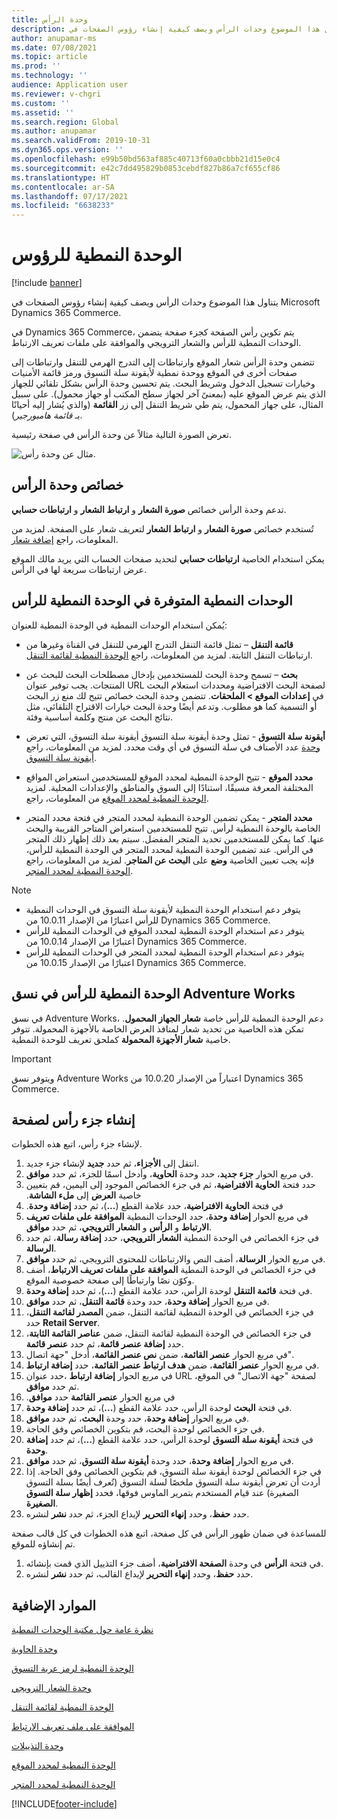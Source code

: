 ```yaml
---
title: وحدة الرأس
description: يتناول هذا الموضوع وحدات الرأس ويصف كيفية إنشاء رؤوس الصفحات في Microsoft Dynamics 365 Commerce.
author: anupamar-ms
ms.date: 07/08/2021
ms.topic: article
ms.prod: ''
ms.technology: ''
audience: Application user
ms.reviewer: v-chgri
ms.custom: ''
ms.assetid: ''
ms.search.region: Global
ms.author: anupamar
ms.search.validFrom: 2019-10-31
ms.dyn365.ops.version: ''
ms.openlocfilehash: e99b50bd563af885c40713f60a0cbbb21d15e0c4
ms.sourcegitcommit: e42c7dd495829b0853cebdf827b86a7cf655cf86
ms.translationtype: HT
ms.contentlocale: ar-SA
ms.lasthandoff: 07/17/2021
ms.locfileid: "6638233"
---
```

# <a name="header-module"></a>الوحدة النمطية للرؤوس

[!include [banner](includes/banner.md)]

يتناول هذا الموضوع وحدات الرأس ويصف كيفية إنشاء رؤوس الصفحات في Microsoft Dynamics 365 Commerce.

في Dynamics 365 Commerce، يتم تكوين رأس الصفحة كجزء صفحة يتضمن الوحدات النمطية للرأس والشعار الترويجي والموافقة على ملفات تعريف الارتباط‬. 

تتضمن وحدة الرأس شعار الموقع وارتباطات إلى التدرج الهرمي للتنقل وارتباطات إلى صفحات أخرى في الموقع ووحدة نمطية لأيقونة سلة التسوق ورمز قائمة الأمنيات وخيارات تسجيل الدخول وشريط البحث. يتم تحسين وحدة الرأس بشكل تلقائي للجهاز الذي يتم عرض الموقع عليه (بمعنىً آخر لجهاز سطح المكتب أو جهاز محمول). على سبيل المثال، على جهاز المحمول، يتم طي شريط التنقل إلى زر **القائمة** (والذي يُشار إليه أحيانًا بـ *قائمة هامبورجير*).

تعرض الصورة التالية مثالاً عن وحدة الرأس في صفحة رئيسية.

![مثال عن وحدة رأس.](./media/ecommerce-header.png)

## <a name="properties-of-a-header-module"></a>خصائص وحدة الرأس

تدعم وحدة الرأس خصائص **صورة الشعار** و **ارتباط الشعار** و **ارتباطات حسابي**. 

تُستخدم خصائص **صورة الشعار** و **ارتباط الشعار** لتعريف شعار على الصفحة. لمزيد من المعلومات، راجع [إضافة شعار](add-logo.md). 

يمكن استخدام الخاصية **ارتباطات حسابي** لتحديد صفحات الحساب التي يريد مالك الموقع عرض ارتباطات سريعة لها في الرأس.

## <a name="modules-that-are-available-within-a-header-module"></a>الوحدات النمطية المتوفرة في الوحدة النمطية للرأس

يُمكن استخدام الوحدات النمطية في الوحدة النمطية للعنوان:

- **قائمة التنقل** – تمثل قائمة التنقل التدرج الهرمي للتنقل في القناة وغيرها من ارتباطات التنقل الثابتة. لمزيد من المعلومات، راجع [الوحدة النمطية لقائمة التنقل](nav-menu-module.md).

- **بحث** – تسمح وحدة البحث للمستخدمين بإدخال مصطلحات البحث للبحث عن المنتجات. يجب توفير عنوان URL لصفحة البحث الافتراضية ومحددات استعلام البحث في **إعدادات الموقع \> الملحقات**. تتضمن وحدة البحث خصائص تتيح لك منع زر البحث أو التسمية كما هو مطلوب. وتدعم أيضًا وحدة البحث خيارات الاقتراح التلقائي، مثل نتائج البحث عن منتج وكلمة أساسية وفئة.

- **أيقونة سلة التسوق** - تمثل وحدة أيقونة سلة التسوق أيقونة سلة التسوق، التي تعرض عدد الأصناف في سلة التسوق في أي وقت محدد. لمزيد من المعلومات، راجع‏‎ [وحدة أيقونة سلة التسوق](cart-icon-module.md).

- **محدد الموقع** - تتيح الوحدة النمطية لمحدد الموقع للمستخدمين استعراض المواقع المختلفة المعرفة مسبقًا، استنادًا إلى السوق والمناطق والإعدادات المحلية. لمزيد من المعلومات، راجع‏‎ [الوحدة النمطية لمحدد الموقع](site-selector.md).

- **محدد المتجر** - يمكن تضمين الوحدة النمطية لمحدد المتجر في فتحة محدد المتجر الخاصة بالوحدة النمطية لرأس. تتيح للمستخدمين استعراض المتاجر القريبة والبحث عنها. كما يمكن للمستخدمين تحديد المتجر المفضل. سيتم بعد ذلك إظهار ذلك المتجر في الرأس. عند تضمين الوحدة النمطية لمحدد المتجر في الوحدة النمطية للرأس، فإنه يجب تعيين الخاصية **وضع** على **البحث عن المتاجر**. لمزيد من المعلومات، راجع‏‎ [الوحدة النمطية لمحدد المتجر](store-selector.md).

> [!NOTE]
> - يتوفر دعم استخدام الوحدة النمطية لأيقونة سلة التسوق في الوحدات النمطية للرأس اعتبارًا من الإصدار 10.0.11 من Dynamics 365 Commerce.
> - يتوفر دعم استخدام الوحدة النمطية لمحدد الموقع في الوحدات النمطية للرأس اعتبارًا من الإصدار 10.0.14 من Dynamics 365 Commerce.
> - يتوفر دعم استخدام الوحدة النمطية لمحدد المتجر في الوحدات النمطية للرأس اعتبارًا من الإصدار 10.0.15 من Dynamics 365 Commerce.

## <a name="header-module-in-the-adventure-works-theme"></a>الوحدة النمطية للرأس في نسق Adventure Works

في نسق Adventure Works، دعم الوحدة النمطية للرأس خاصة **شعار الجهاز المحمول**. تمكن هذه الخاصية من تحديد شعار لمنافذ العرض الخاصة بالأجهزة المحمولة. تتوفر خاصية **شعار الأجهزة المحمولة** كملحق تعريف للوحدة النمطية.

> [!IMPORTANT]
> ويتوفر نسق Adventure Works اعتباراً من الإصدار 10.0.20 من Dynamics 365 Commerce.

## <a name="create-a-header-fragment-for-a-page"></a>إنشاء جزء رأس لصفحة

لإنشاء جزء رأس، اتبع هذه الخطوات.

1. انتقل إلى **الأجزاء**، ثم حدد **جديد** لإنشاء جزء جديد.
1. في مربع الحوار **جزء جديد**، حدد وحدة **الحاوية**، وأدخل اسمًا للجزء، ثم حدد **موافق**.
1. حدد فتحة **الحاوية الافتراضية**، ثم في جزء الخصائص الموجود إلى اليمين، قم بتعيين خاصية **العرض** إلى **ملء الشاشة‬‏‫**.
1. في فتحة **الحاوية الافتراضية‬‬‏‫**، حدد علامة القطع (**...**)، ثم حدد **إضافة وحدة**.
1. في مربع الحوار **إضافة وحدة**، حدد الوحدات النمطية **الموافقة على ملفات تعريف الارتباط** و **الرأس** و **الشعار الترويجي**، ثم حدد **موافق**.
1. في جزء الخصائص في الوحدة النمطية **الشعار الترويجي**، حدد **إضافة رسالة**، ثم حدد **الرسالة**.
1. في مربع الحوار **الرسالة**، أضف النص والارتباطات للمحتوى الترويجي، ثم حدد **موافق**.
1. في جزء الخصائص في الوحدة النمطية **الموافقة على ملفات تعريف الارتباط**، أضف وكوّن نصًا وارتباطًا إلى صفحة خصوصية الموقع.
1. في فتحة **قائمة التنقل** لوحدة الرأس، حدد علامة القطع (**...**)، ثم حدد **إضافة وحدة**.
1. في مربع الحوار **إضافة وحدة**، حدد وحدة **قائمة التنقل**، ثم حدد **موافق**.
1. في جزء الخصائص في الوحدة النمطية لقائمة التنقل، ضمن **المصدر لقائمة التنقل**، حدد **Retail Server**.
1. في جزء الخصائص في الوحدة النمطية لقائمة التنقل، ضمن **عناصر القائمة الثابتة**، حدد **إضافة عنصر قائمة**، ثم حدد **عنصر قائمة**. 
1. في مربع الحوار **عنصر القائمة**، ضمن **نص عنصر القائمة**، أدخل "جهة اتصال".
1. في مربع الحوار **عنصر القائمة**، ضمن **هدف ارتباط عنصر القائمة**، حدد **إضافة ارتباط**.
1. في مربع الحوار **إضافة ارتباط** ،حدد عنوان URL لصفحة "جهة الاتصال" في الموقع، ثم حدد **موافق**.  
1. في مربع الحوار **عنصر القائمة‬‏‫** حدد **موافق**.
1. في فتحة **البحث** لوحدة الرأس، حدد علامة القطع (**...**)، ثم حدد **إضافة وحدة**.
1. في مربع الحوار **إضافة وحدة**، حدد وحدة ‬‏‫**البحث‬**، ثم حدد **موافق**.
1. في جزء الخصائص لوحدة البحث، قم بتكوين الخصائص وفق الحاجة.
1. في فتحة **أيقونة سلة التسوق** لوحدة الرأس، حدد علامة القطع (**...**)، ثم حدد **إضافة وحدة**.
1. في مربع الحوار **إضافة وحدة**، حدد وحدة ‬‏‫**أيقونة سلة التسوق‬**، ثم حدد **موافق**.
1. في جزء الخصائص لوحدة أيقونة سلة التسوق، قم بتكوين الخصائص وفق الحاجة. إذا أردت أن تعرض أيقونة سلة التسوق ملخصًا لسلة التسوق (تُعرف أيضًا بسلة التسوق الصغيرة) عند قيام المستخدم بتمرير الماوس فوقها، فحدد **إظهار سلة التسوق الصغيرة**.
1. حدد **حفظ**، وحدد **إنهاء التحرير** لإيداع الجزء، ثم حدد **نشر** لنشره.

للمساعدة في ضمان ظهور الرأس في كل صفحة، اتبع هذه الخطوات في كل قالب صفحة تم إنشاؤه للموقع.

1. في فتحة **الرأس** في وحدة **الصفحة الافتراضية**، أضف جزء التذييل الذي قمت بإنشائه.
1. حدد **حفظ**، وحدد **إنهاء التحرير** لإيداع القالب، ثم حدد **نشر** لنشره.

## <a name="additional-resources"></a>الموارد الإضافية

[نظرة عامة حول مكتبة الوحدات النمطية](starter-kit-overview.md)

[وحدة الحاوية](add-container-module.md)

[الوحدة النمطية لرمز عربة التسوق](cart-icon-module.md)

[وحدة الشعار الترويجي](add-alert.md)

[الوحدة النمطية لقائمة التنقل](nav-menu-module.md) 

[الموافقة على ملف تعريف الارتباط](cookie-consent-module.md)

[وحدة التذييلات‬](author-footer-module.md)

[الوحدة النمطية لمحدد الموقع](site-selector.md)

[الوحدة النمطية لمحدد المتجر](store-selector.md)


[!INCLUDE[footer-include](../includes/footer-banner.md)]
